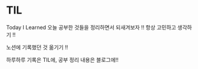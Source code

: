 # TIL
Today I Learned
오늘 공부한 것들을 정리하면서 되새겨보자 !!
항상 고민하고 생각하기 !!

노션에 기록했던 것 옮기기 !!

하루하루 기록은 TIL에, 공부 정리 내용은 블로그에!!
